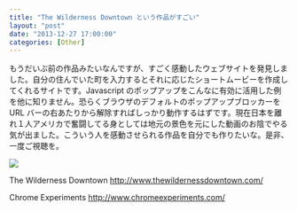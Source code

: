 ```yaml
---
title: "The Wilderness Downtown という作品がすごい"
layout: "post"
date: "2013-12-27 17:00:00"
categories: [Other]
---
```


もうだいぶ前の作品みたいなんですが、すごく感動したウェブサイトを発見しました。自分の住んでいた町を入力するとそれに応じたショートムービーを作成してくれるサイトです。Javascript のポップアップをこんなに有効に活用した例を他に知りません。恐らくブラウザのデフォルトのポップアップブロッカーを URL バーの右あたりから解除すればしっかり動作するはずです。現在日本を離れ１人アメリカで奮闘してる身としては地元の景色を元にした動画のお陰でやる気が出ました。こういう人を感動させられる作品を自分でも作りたいな。是非、一度ご視聴を。

![](http://4.bp.blogspot.com/-eM-v1wsimo8/Ur0mP-Xl_xI/AAAAAAAAANA/quJYx2twfu0/s1600/Screen+Shot+2013-12-26+at+11.02.49+PM.png)

The Wilderness Downtown
http://www.thewildernessdowntown.com/

Chrome Experiments
http://www.chromeexperiments.com/